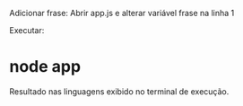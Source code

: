 Adicionar frase:
Abrir app.js e alterar variável frase na linha 1

Executar: 
# node app

Resultado nas linguagens exibido no terminal de execução.

